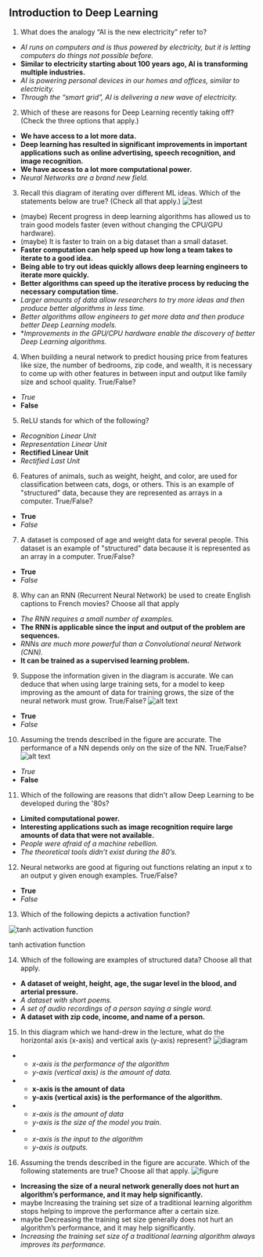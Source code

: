 ## Introduction to Deep Learning

1. What does the analogy “AI is the new electricity” refer to?
+ *AI runs on computers and is thus powered by electricity, but it is letting computers do things not possible before.*
+ **Similar to electricity starting about 100 years ago, AI is transforming multiple industries.**
+ *AI is powering personal devices in our homes and offices, similar to electricity.*
+ *Through the “smart grid”, AI is delivering a new wave of electricity.*

2. Which of these are reasons for Deep Learning recently taking off? (Check the three options that apply.)
+ **We have access to a lot more data.**
+ **Deep learning has resulted in significant improvements in important applications such as online advertising, speech recognition, and image recognition.**
+ **We have access to a lot more computational power.**
+ *Neural Networks are a brand new field.*

3. Recall this diagram of iterating over different ML ideas. Which of the statements below are true? (Check all that apply.)
![test](assets/image1.png)
+ (maybe) Recent progress in deep learning algorithms has allowed us to train good models faster (even without changing the CPU/GPU hardware).
+ (maybe) It is faster to train on a big dataset than a small dataset.
+ **Faster computation can help speed up how long a team takes to iterate to a good idea.**
+ **Being able to try out ideas quickly allows deep learning engineers to iterate more quickly.**
+ **Better algorithms can speed up the iterative process by reducing the necessary computation time.**
+ *Larger amounts of data allow researchers to try more ideas and then produce better algorithms in less time.*
+ *Better algorithms allow engineers to get more data and then produce better Deep Learning models.*
+ **Improvements in the GPU/CPU hardware enable the discovery of better Deep Learning algorithms.*

4. When building a neural network to predict housing price from features like size, the number of bedrooms, zip code, and wealth, it is necessary to come up with other features in between input and output like family size and school quality. True/False?
+ *True*
+ **False**

5. ReLU stands for which of the following?
+ *Recognition Linear Unit*
+ *Representation Linear Unit*
+ **Rectified Linear Unit**
+ *Rectified Last Unit*

6. Features of animals, such as weight, height, and color, are used for classification between cats, dogs, or others. This is an example of "structured" data, because they are represented as arrays in a computer. True/False?
+ **True**
+ *False*

7. A dataset is composed of age and weight data for several people. This dataset is an example of "structured" data because it is represented as an array in a computer. True/False?
+ **True**
+ *False*

8. Why can an RNN (Recurrent Neural Network) be used to create English captions to French movies? Choose all that apply
+ *The RNN requires a small number of examples.*
+ **The RNN is applicable since the input and output of the problem are sequences.**
+ *RNNs are much more powerful than a Convolutional neural Network (CNN).*
+ **It can be trained as a supervised learning problem.**

9. Suppose the information given in the diagram is accurate. We can deduce that when using large training sets, for a model to keep improving as the amount of data for training grows, the size of the neural network must grow. True/False?
![alt text](assets/image2.png)
+ **True**
+ *False*

10. Assuming the trends described in the figure are accurate. The performance of a NN depends only on the size of the NN. True/False?
![alt text](assets/image2.png)
+ *True*
+ **False**

11. Which of the following are reasons that didn't allow Deep Learning to be developed during the '80s?
+ **Limited computational power.**
+ **Interesting applications such as image recognition require large amounts of data that were not available.**
+ *People were afraid of a machine rebellion.*
+ *The theoretical tools didn’t exist during the 80’s.*

12. Neural networks are good at figuring out functions relating an input x to an output y given enough examples. True/False?
+ **True**
+ *False*
13. Which of the following depicts a activation function?


![tanh activation function](assets/image3.png)

tanh activation function

14. Which of the following are examples of structured data? Choose all that apply.
+ **A dataset of weight, height, age, the sugar level in the blood, and arterial pressure.**
+ *A dataset with short poems.*
+ *A set of audio recordings of a person saying a single word.*
+ **A dataset with zip code, income, and name of a person.**

15. In this diagram which we hand-drew in the lecture, what do the horizontal axis (x-axis) and vertical axis (y-axis) represent?
![diagram](assets/image4.png)
+ - *x-axis is the performance of the algorithm*
  - *y-axis (vertical axis) is the amount of data.*
+ - **x-axis is the amount of data**
  - **y-axis (vertical axis) is the performance of the algorithm.**
+ - *x-axis is the amount of data*
  - *y-axis is the size of the model you train.*
+ - *x-axis is the input to the algorithm*
  - *y-axis is outputs.*

16. Assuming the trends described in the figure are accurate. Which of the following statements are true? Choose all that apply.
![figure](assets/image2.png)
+ **Increasing the size of a neural network generally does not hurt an algorithm’s performance, and it may help significantly.**
+ maybe Increasing the training set size of a traditional learning algorithm stops helping to improve the performance after a certain size.
+ maybe Decreasing the training set size generally does not hurt an algorithm’s performance, and it may help significantly.
+ *Increasing the training set size of a traditional learning algorithm always improves its performance.*

